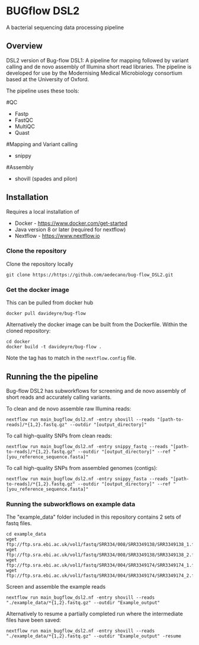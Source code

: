 # BUGflow DSL2
A bacterial sequencing data processing pipeline

## Overview
DSL2 version of Bug-flow DSL1: A pipeline for mapping followed by variant calling and de novo assembly of Illumina short read libraries. The pipeline is developed for use by the Modernising Medical Microbiology consortium based at the University of Oxford.



The pipeline uses these tools:

#QC
 - Fastp
 - FastQC
 - MultiQC
 - Quast

#Mapping and Variant calling
 - snippy
 
#Assembly
 - shovill (spades and pilon) 

## Installation
Requires a local installation of 
* Docker - https://www.docker.com/get-started
* Java version 8 or later (required for nextflow)
* Nextflow - https://www.nextflow.io

### Clone the repository
Clone the repository locally
```
git clone https://https://github.com/aedecano/bug-flow_DSL2.git
```

### Get the docker image
This can be pulled from docker hub
```
docker pull davideyre/bug-flow
```

Alternatively the docker image can be built from the Dockerfile. Within the cloned repository:
```
cd docker
docker build -t davideyre/bug-flow .
```
Note the tag has to match in the `nextflow.config` file.

## Running the the pipeline

Bug-flow DSL2 has subworkflows for screening and de novo assembly of short reads and accurately calling variants.

To clean and de novo assemble raw Illumina reads:

```
nextflow run main_bugflow_dsl2.nf -entry shovill --reads "[path-to-reads]/*{1,2}.fastq.gz" --outdir "[output_directory]"
```

To call high-quality SNPs from clean reads:

```
nextflow run main_bugflow_dsl2.nf -entry snippy_fastq --reads "[path-to-reads]/*{1,2}.fastq.gz" --outdir "[output_directory]" --ref "[you_reference_sequence.fasta]"
```

To call high-quality SNPs from assembled genomes (contigs):

```
nextflow run main_bugflow_dsl2.nf -entry snippy_fasta --reads "[path-to-reads]/*{1,2}.fastq.gz" --outdir "[output_directory]" --ref "[you_reference_sequence.fasta]"
```

### Running the subworkflows on example data

The "example_data" folder included in this repository contains 2 sets of fastq files.

```
cd example_data
wget ftp://ftp.sra.ebi.ac.uk/vol1/fastq/SRR334/008/SRR3349138/SRR3349138_1.fastq.gz
wget ftp://ftp.sra.ebi.ac.uk/vol1/fastq/SRR334/008/SRR3349138/SRR3349138_2.fastq.gz
wget ftp://ftp.sra.ebi.ac.uk/vol1/fastq/SRR334/004/SRR3349174/SRR3349174_1.fastq.gz
wget ftp://ftp.sra.ebi.ac.uk/vol1/fastq/SRR334/004/SRR3349174/SRR3349174_2.fastq.gz
```
Screen and assemble the example reads

```
nextflow run main_bugflow_dsl2.nf -entry shovill --reads "./example_data/*{1,2}.fastq.gz" --outdir "Example_output"
```

Alternatively to resume a partially completed run where the intermediate files have been saved:
```
nextflow run main_bugflow_dsl2.nf -entry shovill --reads "./example_data/*{1,2}.fastq.gz" --outdir "Example_output" -resume
```



